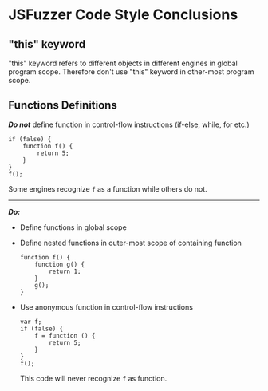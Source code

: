 # JSFuzzer Code Style Conclusions

"this" keyword
---
"this" keyword refers to different objects in different engines in global program scope. Therefore don't use "this" keyword in other-most program scope.

Functions Definitions
---
***Do not*** define function in control-flow instructions (if-else, while, for etc.)
```
if (false) {
	function f() {
		return 5;
	}
}
f();
```
Some engines recognize ```f``` as a function while others do not.

---

***Do:***

* Define functions in global scope
* Define nested functions in outer-most scope of containing function
	```
	function f() {
		function g() {
			return 1;
		}
		g();
	}
	```
  
* Use anonymous function in control-flow instructions
	```
	var f;
	if (false) {
		f = function () {
			return 5;
		}
	}
	f();
	```
	This code will never recognize ```f``` as function.
